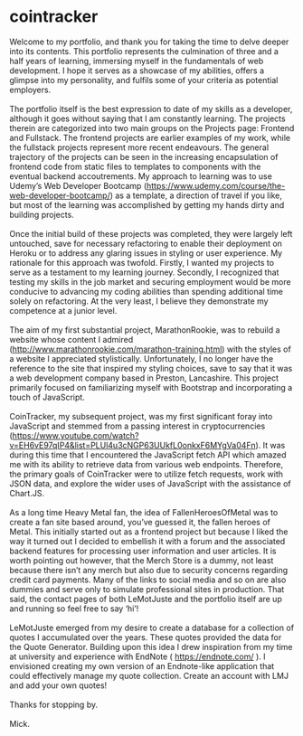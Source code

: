 # cointracker
Welcome to my portfolio, and thank you for taking the time to delve deeper into its contents. This portfolio represents the culmination of three and a half years of learning, immersing myself in the fundamentals of web development. I hope it serves as a showcase of my abilities, offers a glimpse into my personality, and fulfils some of your criteria as potential employers. <br /> <br />
The portfolio itself is the best expression to date of my skills as a developer, although it goes without saying that I am constantly learning. The projects therein are categorized into two main groups on the Projects page: Frontend and Fullstack. The frontend projects are earlier examples of my work, while the fullstack projects represent more recent endeavours. The general trajectory of the projects can be seen in the increasing encapsulation of frontend code from static files to templates to components with the eventual backend accoutrements. My approach to learning was to use Udemy’s Web Developer Bootcamp (https://www.udemy.com/course/the-web-developer-bootcamp/) as a template, a direction of travel if you like, but most of the learning was accomplished by getting my hands dirty and building projects. <br /> <br />
Once the initial build of these projects was completed, they were largely left untouched, save for necessary refactoring to enable their deployment on Heroku or to address any glaring issues in styling or user experience. My rationale for this approach was twofold. Firstly, I wanted my projects to serve as a testament to my learning journey. Secondly, I recognized that testing my skills in the job market and securing employment would be more conducive to advancing my coding abilities than spending additional time solely on refactoring. At the very least, I believe they demonstrate my competence at a junior level. <br /> <br />
The aim of my first substantial project, MarathonRookie, was to rebuild a website whose content I admired (http://www.marathonrookie.com/marathon-training.html) with the styles of a website I appreciated stylistically. Unfortunately, I no longer have the reference to the site that inspired my styling choices, save to say that it was a web development company based in Preston, Lancashire. This project primarily focused on familiarizing myself with Bootstrap and incorporating a touch of JavaScript. <br /> <br />
CoinTracker, my subsequent project, was my first significant foray into JavaScript and stemmed from a passing interest in cryptocurrencies (https://www.youtube.com/watch?v=EH6vE97qIP4&list=PLUl4u3cNGP63UUkfL0onkxF6MYgVa04Fn). It was during this time that I encountered the JavaScript fetch API which amazed me with its ability to retrieve data from various web endpoints. Therefore, the primary goals of CoinTracker were to utilize fetch requests, work with JSON data, and explore the wider uses of JavaScript with the assistance of Chart.JS. <br /> <br /> 
As a long time Heavy Metal fan, the idea of FallenHeroesOfMetal was to create a fan site based around, you’ve guessed it, the fallen heroes of Metal. This initially started out as a frontend project but because I liked the way it turned out I decided to embellish it with a forum and the associated backend features for processing user information and user articles. It is worth pointing out however, that the Merch Store is a dummy, not least because there isn’t any merch but also due to security concerns regarding credit card payments. Many of the links to social media and so on are also dummies and serve only to simulate professional sites in production. That said, the contact pages of both LeMotJuste and the portfolio itself are up and running so feel free to say ‘hi’!  <br /> <br />
LeMotJuste emerged from my desire to create a database for a collection of quotes I accumulated over the years. These quotes provided the data for the Quote Generator. Building upon this idea I drew inspiration from my time at university and experience with EndNote ( https://endnote.com/ ).  I envisioned creating my own version of an Endnote-like application that could effectively manage my quote collection. Create an account with LMJ and add your own quotes! <br /> <br />
Thanks for stopping by. <br /> <br />
Mick.
